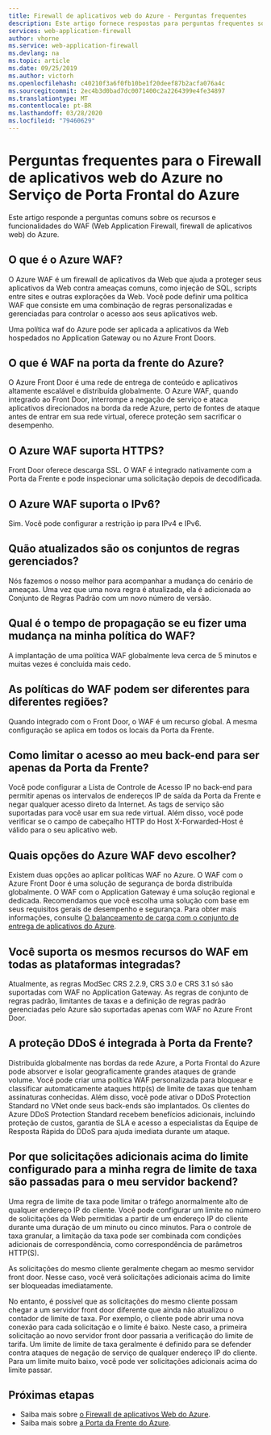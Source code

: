 ```yaml
---
title: Firewall de aplicativos web do Azure - Perguntas frequentes
description: Este artigo fornece respostas para perguntas frequentes sobre o Web Application Firewall no Azure Front Door
services: web-application-firewall
author: vhorne
ms.service: web-application-firewall
ms.devlang: na
ms.topic: article
ms.date: 09/25/2019
ms.author: victorh
ms.openlocfilehash: c40210f3a6f0fb10be1f20deef87b2acfa076a4c
ms.sourcegitcommit: 2ec4b3d0bad7dc0071400c2a2264399e4fe34897
ms.translationtype: MT
ms.contentlocale: pt-BR
ms.lasthandoff: 03/28/2020
ms.locfileid: "79460629"
---
```

# <a name="frequently-asked-questions-for-azure-web-application-firewall-on-azure-front-door-service"></a>Perguntas frequentes para o Firewall de aplicativos web do Azure no Serviço de Porta Frontal do Azure

Este artigo responde a perguntas comuns sobre os recursos e funcionalidades do WAF (Web Application Firewall, firewall de aplicativos web) do Azure. 

## <a name="what-is-azure-waf"></a>O que é o Azure WAF?

O Azure WAF é um firewall de aplicativos da Web que ajuda a proteger seus aplicativos da Web contra ameaças comuns, como injeção de SQL, scripts entre sites e outras explorações da Web. Você pode definir uma política WAF que consiste em uma combinação de regras personalizadas e gerenciadas para controlar o acesso aos seus aplicativos web.

Uma política waf do Azure pode ser aplicada a aplicativos da Web hospedados no Application Gateway ou no Azure Front Doors.

## <a name="what-is-waf-on-azure-front-door"></a>O que é WAF na porta da frente do Azure? 

O Azure Front Door é uma rede de entrega de conteúdo e aplicativos altamente escalável e distribuída globalmente. O Azure WAF, quando integrado ao Front Door, interrompe a negação de serviço e ataca aplicativos direcionados na borda da rede Azure, perto de fontes de ataque antes de entrar em sua rede virtual, oferece proteção sem sacrificar o desempenho.

## <a name="does-azure-waf-support-https"></a>O Azure WAF suporta HTTPS?

Front Door oferece descarga SSL. O WAF é integrado nativamente com a Porta da Frente e pode inspecionar uma solicitação depois de decodificada.

## <a name="does-azure-waf-support-ipv6"></a>O Azure WAF suporta o IPv6?

Sim. Você pode configurar a restrição ip para IPv4 e IPv6.

## <a name="how-up-to-date-are-the-managed-rule-sets"></a>Quão atualizados são os conjuntos de regras gerenciados?

Nós fazemos o nosso melhor para acompanhar a mudança do cenário de ameaças. Uma vez que uma nova regra é atualizada, ela é adicionada ao Conjunto de Regras Padrão com um novo número de versão.

## <a name="what-is-the-propagation-time-if-i-make-a-change-to-my-waf-policy"></a>Qual é o tempo de propagação se eu fizer uma mudança na minha política do WAF?

A implantação de uma política WAF globalmente leva cerca de 5 minutos e muitas vezes é concluída mais cedo.

## <a name="can-waf-policies-be-different-for-different-regions"></a>As políticas do WAF podem ser diferentes para diferentes regiões?

Quando integrado com o Front Door, o WAF é um recurso global. A mesma configuração se aplica em todos os locais da Porta da Frente.
 
## <a name="how-do-i-limit-access-to-my-back-end-to-be-from-front-door-only"></a>Como limitar o acesso ao meu back-end para ser apenas da Porta da Frente?

Você pode configurar a Lista de Controle de Acesso IP no back-end para permitir apenas os intervalos de endereços IP de saída da Porta da Frente e negar qualquer acesso direto da Internet. As tags de serviço são suportadas para você usar em sua rede virtual. Além disso, você pode verificar se o campo de cabeçalho HTTP do Host X-Forwarded-Host é válido para o seu aplicativo web.

## <a name="which-azure-waf-options-should-i-choose"></a>Quais opções do Azure WAF devo escolher?

Existem duas opções ao aplicar políticas WAF no Azure. O WAF com o Azure Front Door é uma solução de segurança de borda distribuída globalmente. O WAF com o Application Gateway é uma solução regional e dedicada. Recomendamos que você escolha uma solução com base em seus requisitos gerais de desempenho e segurança. Para obter mais informações, consulte [O balanceamento de carga com o conjunto de entrega de aplicativos do Azure](https://docs.microsoft.com/azure/frontdoor/front-door-lb-with-azure-app-delivery-suite).


## <a name="do-you-support-same-waf-features-in-all-integrated-platforms"></a>Você suporta os mesmos recursos do WAF em todas as plataformas integradas?

Atualmente, as regras ModSec CRS 2.2.9, CRS 3.0 e CRS 3.1 só são suportadas com WAF no Application Gateway. As regras de conjunto de regras padrão, limitantes de taxas e a definição de regras padrão gerenciadas pelo Azure são suportadas apenas com WAF no Azure Front Door.

## <a name="is-ddos-protection-integrated-with-front-door"></a>A proteção DDoS é integrada à Porta da Frente? 

Distribuída globalmente nas bordas da rede Azure, a Porta Frontal do Azure pode absorver e isolar geograficamente grandes ataques de grande volume. Você pode criar uma política WAF personalizada para bloquear e classificar automaticamente ataques http(s) de limite de taxas que tenham assinaturas conhecidas. Além disso, você pode ativar o DDoS Protection Standard no VNet onde seus back-ends são implantados. Os clientes do Azure DDoS Protection Standard recebem benefícios adicionais, incluindo proteção de custos, garantia de SLA e acesso a especialistas da Equipe de Resposta Rápida do DDoS para ajuda imediata durante um ataque.

## <a name="why-do-additional-requests-above-the-threshold-configured-for-my-rate-limit-rule-get-passed-to-my-backend-server"></a>Por que solicitações adicionais acima do limite configurado para a minha regra de limite de taxa são passadas para o meu servidor backend?

Uma regra de limite de taxa pode limitar o tráfego anormalmente alto de qualquer endereço IP do cliente. Você pode configurar um limite no número de solicitações da Web permitidas a partir de um endereço IP do cliente durante uma duração de um minuto ou cinco minutos. Para o controle de taxa granular, a limitação da taxa pode ser combinada com condições adicionais de correspondência, como correspondência de parâmetros HTTP(S). 

As solicitações do mesmo cliente geralmente chegam ao mesmo servidor front door. Nesse caso, você verá solicitações adicionais acima do limite ser bloqueadas imediatamente. 

No entanto, é possível que as solicitações do mesmo cliente possam chegar a um servidor front door diferente que ainda não atualizou o contador de limite de taxa. Por exemplo, o cliente pode abrir uma nova conexão para cada solicitação e o limite é baixo. Neste caso, a primeira solicitação ao novo servidor front door passaria a verificação do limite de tarifa. Um limite de limite de taxa geralmente é definido para se defender contra ataques de negação de serviço de qualquer endereço IP do cliente. Para um limite muito baixo, você pode ver solicitações adicionais acima do limite passar.

## <a name="next-steps"></a>Próximas etapas

- Saiba mais sobre [o Firewall de aplicativos Web do Azure](../overview.md).
- Saiba mais sobre [a Porta da Frente do Azure](../../frontdoor/front-door-overview.md).
